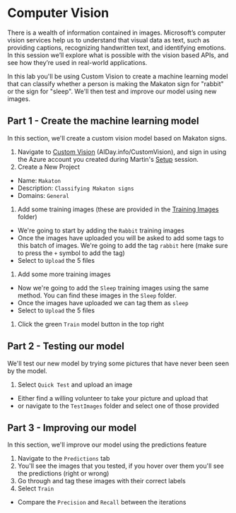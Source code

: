 # Computer Vision
There is a wealth of information contained in images. Microsoft’s computer vision services help us to understand that visual data as text, such as providing captions, recognizing handwritten text, and identifying emotions. In this session we’ll explore what is possible with the vision based APIs, and see how they’re used in real-world applications.

In this lab you'll be using Custom Vision to create a machine learning model that can classify whether a person is making the Makaton sign for "rabbit" or the sign for "sleep". We'll then test and improve our model using new images.

## Part 1 - Create the machine learning model
In this section, we'll create a custom vision model based on Makaton signs.

1. Navigate to [Custom Vision](https://www.customvision.ai/) (AIDay.info/CustomVision), and sign in using the Azure account you created during Martin's [Setup](https://github.com/martinkearn/AI-Services-Workshop/blob/master/Setup/Lab.md) session.
1. Create a New Project 
* Name: `Makaton`
* Description: `Classifying Makaton signs`
* Domains: `General`
1. Add some training images (these are provided in the [Training Images](https://github.com/martinkearn/AI-Services-Workshop/tree/master/ComputerVision/TrainingImages) folder)
* We're going to start by adding the `Rabbit` training images
* Once the images have uploaded you will be asked to add some tags to this batch of images. We're going to add the tag `rabbit` here (make sure to press the `+` symbol to add the tag)
* Select to `Upload` the 5 files
1. Add some more training images
* Now we're going to add the `Sleep` training images using the same method. You can find these images in the `Sleep` folder.
* Once the images have uploaded we can tag them as `sleep`
* Select to `Upload` the 5 files
1. Click the green `Train` model button in the top right

## Part 2 - Testing our model
We'll test our new model by trying some pictures that have never been seen by the model.

1. Select `Quick Test` and upload an image
* Either find a willing volunteer to take your picture and upload that
* or navigate to the `TestImages` folder and select one of those provided

## Part 3 - Improving our model
In this section, we'll improve our model using the predictions feature

1. Navigate to the `Predictions` tab
1. You'll see the images that you tested, if you hover over them you'll see the predictions (right or wrong)
1. Go through and tag these images with their correct labels
1. Select `Train`
* Compare the `Precision` and `Recall` between the iterations

